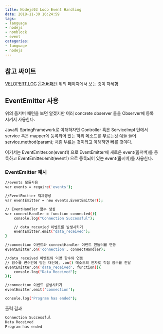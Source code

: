 ```yaml
---
title: Nodejs03 Loop Event Handling
date: 2018-11-30 16:24:59
tags:
- language
- nodejs
- nonblock
- event
categories:
- language
- nodejs
---
```


## 참고 싸이트

[VELOPERT.LOG](https://velopert.com/267)
[옵저버패턴](https://ko.wikipedia.org/wiki/%EC%98%B5%EC%84%9C%EB%B2%84_%ED%8C%A8%ED%84%B4)
위의 페이지에서 보는 것이 자세함


## EventEmitter 사용

위의 옵저버 패턴을 보면 알겠지만 여러 concrete observer 들을 Observer에 등록 시켜서 사용한다.

Java의 SpringFramework로 이해하자면 Controller 혹은 ServiceImpl 단에서 service 혹은 mapper에 등록되어 있는 하위 메소드를 부르는것
예들 들어 service.method(param); 처럼 부르는 것이라고 이해하면 빠를 것이다.

여기서는 
EventEmitter.on(event1) 으로 EventEmitter에 새로운 event(옵저버)를 등록하고 
EventEmitter.emit(event1) 으로 등록되어 있는 event(옵저버)를 사용한다.

### EventEmitter 예시

```bash
//events 모듈사용
var events = require('events');

//EventEmitter 객체생성
var eventEmitter = new events.EventEmitter();

// EventHandler 함수 생성
var connectHandler = function connected(){
    console.log("Connection Successful");

    // data_recevied 이벤트를 발생시키기
    eventEmitter.emit("data_received");
}

//connection 이벤트와 connectHandler 이벤트 핸들러를 연동
eventEmitter.on('connection', connectHandler);

//data_received 이벤트와 익명 함수와 연동
// 함수를 변수안에 담는 대신에, .on() 메소드의 인자로 직접 함수를 전달
eventEmitter.on('data_received', function(){
    console.log("Data Received");
});

//connection 이벤트 발생시키기
eventEmitter.emit('connection');

console.log("Program has ended");
```


출력 결과

```bash
Connection Successful
Data Received
Program has ended
```
